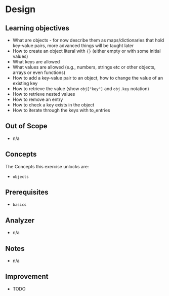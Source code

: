 # Design

## Learning objectives

- What are objects - for now describe them as maps/dictionaries that hold key-value pairs, more advanced things will be taught later
- How to create an object literal with `{}` (either empty or with some initial values)
- What keys are allowed
- What values are allowed (e.g., numbers, strings etc or other objects, arrays or even functions)
- How to add a key-value pair to an object, how to change the value of an existing key
- How to retrieve the value (show `obj["key"]` and `obj.key` notation)
- How to retrieve nested values
- How to remove an entry
- How to check a key exists in the object
- How to iterate through the keys with to\_entries

## Out of Scope

- n/a

## Concepts

The Concepts this exercise unlocks are:

- `objects`

## Prerequisites

- `basics` 

## Analyzer

- n/a

## Notes

- n/a

## Improvement

- TODO
